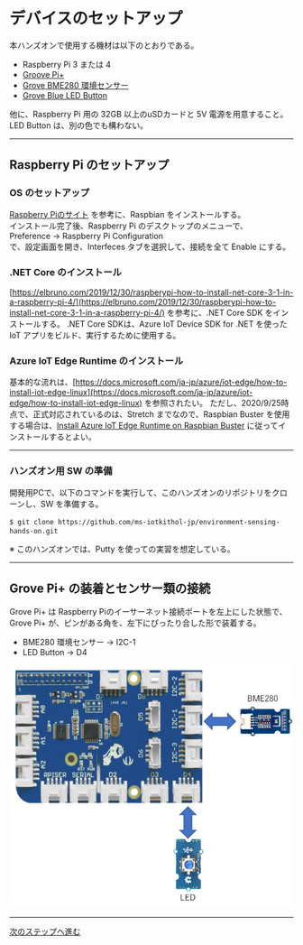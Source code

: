 # デバイスのセットアップ  
本ハンズオンで使用する機材は以下のとおりである。 
- Raspberry Pi 3 または 4 
- [Groove Pi+](https://jp.seeedstudio.com/GrovePi-p-2241.html) 
- [Grove BME280 環境センサー](https://jp.seeedstudio.com/Grove-Temp-Humi-Barometer-Sensor-BME280-p-495.html)
- [Grove Blue LED Button](https://www.seeedstudio.com/Grove-Blue-LED-Button.html)  

他に、Raspberry Pi 用の 32GB 以上のuSDカードと 5V 電源を用意すること。 
LED Button は、別の色でも構わない。

---
## Raspberry Pi のセットアップ  
### OS のセットアップ
[Raspberry Piのサイト](https://projects.raspberrypi.org/en/pathways/getting-started-with-raspberry-pi) を参考に、Raspbian をインストールする。  
インストール完了後、Raspberry Pi のデスクトップのメニューで、  
Preference → Raspberry Pi Configuration  
で、設定画面を開き、Interfeces タブを選択して、接続を全て Enable にする。

### .NET Core のインストール  
[https://elbruno.com/2019/12/30/raspberypi-how-to-install-net-core-3-1-in-a-raspberry-pi-4/](https://elbruno.com/2019/12/30/raspberypi-how-to-install-net-core-3-1-in-a-raspberry-pi-4/) を参考に、.NET Core SDK をインストールする。 
.NET Core SDKは、Azure IoT Device SDK for .NET を使った IoT アプリをビルド、実行するために使用する。 

### Azure IoT Edge Runtime のインストール 
基本的な流れは、[https://docs.microsoft.com/ja-jp/azure/iot-edge/how-to-install-iot-edge-linux](https://docs.microsoft.com/ja-jp/azure/iot-edge/how-to-install-iot-edge-linux) を参照されたい。 ただし、2020/9/25時点で、正式対応されているのは、Stretch までなので、Raspbian Buster を使用する場合は、[Install Azure IoT Edge Runtime on Raspbian Buster](https://dev.to/azure/azure-iot-edge-on-raspberry-pi-buster-plus-tips-for-raspberry-pi-4-22nn#installing-azure-iot-edge-on-raspbian-buster) に従ってインストールするとよい。 

---
### ハンズオン用 SW の準備  
開発用PCで、以下のコマンドを実行して、このハンズオンのリポジトリをクローンし、SW を準備する。 
 ```
 $ git clone https://github.com/ms-iotkithol-jp/environment-sensing-hands-on.git
 ```

※ このハンズオンでは、Putty を使っての実習を想定している。

-----------
## Grove Pi+ の装着とセンサー類の接続  
Grove Pi+ は Raspberry Piのイーサーネット接続ポートを左上にした状態で、Grove Pi+ が、ピンがある角を、左下にぴったり合した形で装着する。 
- BME280 環境センサー → I2C-1
- LED Button → D4  

![schematic](../images/device/connect-sensors.png)

---
[次のステップへ進む](IoTHub.md)
